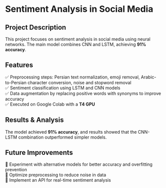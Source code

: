 
# Sentiment Analysis in Social Media  

## Project Description  
This project focuses on sentiment analysis in social media using neural networks. The main model combines CNN and LSTM, achieving **91% accuracy**.  

## Features  
✅ Preprocessing steps: Persian text normalization, emoji removal, Arabic-to-Persian character conversion, noise and stopword removal  
✅ Sentiment classification using LSTM and CNN models  
✅ Data augmentation by replacing positive words with synonyms to improve accuracy  
✅ Executed on Google Colab with a **T4 GPU**  

## Results & Analysis  
The model achieved **91% accuracy**, and results showed that the CNN-LSTM combination outperformed simpler models.  

## Future Improvements  
🔹 Experiment with alternative models for better accuracy and overfitting prevention  
🔹 Optimize preprocessing to reduce noise in data  
🔹 Implement an API for real-time sentiment analysis  
